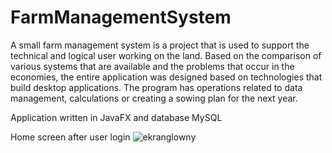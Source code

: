 # FarmManagementSystem

A small farm management system is a project that is used to support the technical and
logical user working on the land. Based on the comparison of various systems that are available
and the problems that occur in the economies, the entire application was designed based on
technologies that build desktop applications. The program has operations related to data
management, calculations or creating a sowing plan for the next year.

Application written in JavaFX and database MySQL

Home screen after user login
![ekranglowny](https://user-images.githubusercontent.com/76914386/229500509-929b55ce-9b0e-4971-8c19-54917ee60ed6.png)
